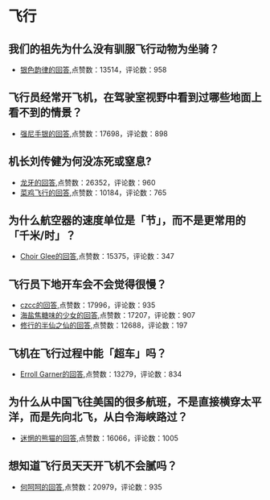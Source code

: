 #  飞行 
## 我们的祖先为什么没有驯服飞行动物为坐骑？
- [银色韵律的回答](https://www.zhihu.com/question/318448776/answer/639012944),点赞数：13514，评论数：958
## 飞行员经常开飞机，在驾驶室视野中看到过哪些地面上看不到的情景？
- [强尼手银的回答](https://www.zhihu.com/question/342761853/answer/812395210),点赞数：17698，评论数：898
## 机长刘传健为何没冻死或窒息?
- [龙牙的回答](https://www.zhihu.com/question/434556032/answer/1647446502),点赞数：26352，评论数：960
- [菜鸡飞行的回答](https://www.zhihu.com/question/434556032/answer/1647677611),点赞数：10184，评论数：765
## 为什么航空器的速度单位是「节」，而不是更常用的「千米/时」？
- [Choir Glee的回答](https://www.zhihu.com/question/364495905/answer/2060826845),点赞数：15375，评论数：347
## 飞行员下地开车会不会觉得很慢？
- [czcc的回答](https://www.zhihu.com/question/340071741/answer/820143696),点赞数：17996，评论数：935
- [海盐焦糖味的少女的回答](https://www.zhihu.com/question/340071741/answer/876212279),点赞数：17207，评论数：907
- [修行的半仙之仙的回答](https://www.zhihu.com/question/340071741/answer/899459784),点赞数：12688，评论数：197
## 飞机在飞行过程中能「超车」吗？
- [Erroll Garner的回答](https://www.zhihu.com/question/22372412/answer/21162685),点赞数：13279，评论数：834
## 为什么从中国飞往美国的很多航班，不是直接横穿太平洋，而是先向北飞，从白令海峡路过？
- [迷惘的熊猫的回答](https://www.zhihu.com/question/24548348/answer/358774739),点赞数：16066，评论数：1005
## 想知道飞行员天天开飞机不会腻吗？
- [何呵呵的回答](https://www.zhihu.com/question/432324382/answer/1616336315),点赞数：20979，评论数：935
